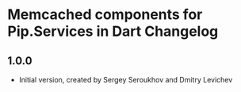# Memcached components for Pip.Services in Dart Changelog

## 1.0.0

- Initial version, created by Sergey Seroukhov and Dmitry Levichev